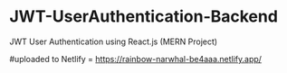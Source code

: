 # JWT-UserAuthentication-Backend
JWT User Authentication using React.js  (MERN Project)


#uploaded to Netlify = https://rainbow-narwhal-be4aaa.netlify.app/
